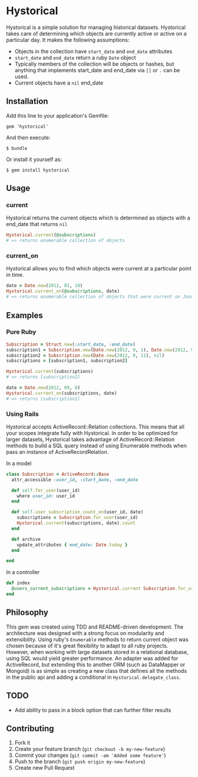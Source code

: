 # Hystorical

Hystorical is a simple solution for managing historical datasets. Hystorical takes care of determining which objects are currently active or active on a particular day. It makes the following assumptions:

* Objects in the collection have `start_date` and `end_date` attributes
* `start_date` and `end_date` return a ruby `Date` object
* Typically members of the collection will be objects or hashes, but anything that implements start_date and end_date via `[]` or `.` can be used.
* Current objects have a `nil` end_date

## Installation

Add this line to your application's Gemfile:

    gem 'hystorical'

And then execute:

    $ bundle

Or install it yourself as:

    $ gem install hystorical

## Usage

### current
Hystorical returns the current objects which is determined as objects with a end_date that returns `nil`
```ruby
Hystorical.current(@subscriptions)
# => returns enumerable collection of objects
```

### current_on

Hystorical allows you to find which objects were current at a particular point in time.

```ruby
date = Date.new(2012, 01, 10)
Hystorical.current_on(@subscriptions, date)
# => returns enumerable collection of objects that were current on January 10th
```


## Examples

### Pure Ruby

```ruby
Subscription = Struct.new(:start_date, :end_date)
subscription1 = Subscription.new(Date.new(2012, 9, 1), Date.new(2012, 9, 10))
subscription2 = Subscription.new(Date.new(2012, 9, 11), nil)
subscriptions = [subscription1, subscription2]

Hystorical.current(subscriptions)
# => returns [subscription2]

date = Date.new(2012, 09, 8)
Hystorical.current_on(subscriptions, date)
# => returns [subscription1]
```

### Using Rails

Hystorical accepts ActiveRecord::Relation collections. This means that all your scopes integrate fully with Hystorical. In order to be optimized for larger datasets, Hystorical takes advantage of ActiveRecord::Relation methods to build a SQL query instead of using Enumerable methods when pass an instance of ActiveRecordRelation.

In a model
```ruby
class Subscription < ActiveRecord::Base
  attr_accessible :user_id, :start_date, :end_date

  def self.for_user(user_id)
    where user_id: user_id
  end

  def self.user_subscription_count_on(user_id, date)
    subscriptions = Subscription.for_user(user_id)
    Hystorical.current(subscriptions, date).count
  end

  def archive
    update_attributes { end_date: Date.today }
  end

end
```

In a controller
```ruby
def index
  @users_current_subscriptions = Hystorical.current Subscription.for_user(params[:user_id])
end
```

## Philosophy
This gem was created using TDD and README-driven development. The architecture was designed with a strong focus on modularity and extensibility. Using ruby's `Enumerable` methods to return current object was chosen because of it's great flexibility to adapt to all ruby projects. However, when working with large datasets stored in a relational database, using SQL would yield greater performance. An adapter was added for ActiveRecord, but extending this to another ORM (such as DataMapper or Mongoid) is as simple as creating a new class that defines all the methods in the public api and adding a conditional in `Hystorical.delegate_class`.

## TODO
 * Add ability to pass in a block option that can further filter results

## Contributing

1. Fork it
2. Create your feature branch (`git checkout -b my-new-feature`)
3. Commit your changes (`git commit -am 'Added some feature'`)
4. Push to the branch (`git push origin my-new-feature`)
5. Create new Pull Request
